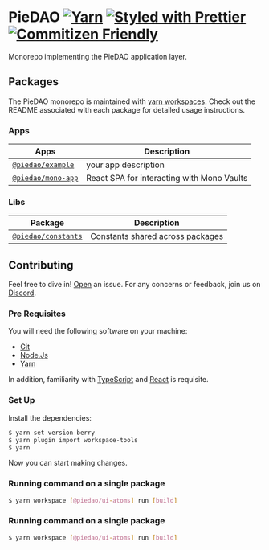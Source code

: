# PieDAO [![Yarn](https://img.shields.io/badge/maintained%20with-yarn-2d8dbb.svg)](https://yarnpkg.com/) [![Styled with Prettier](https://img.shields.io/badge/code_style-prettier-ff69b4.svg)](https://prettier.io) [![Commitizen Friendly](https://img.shields.io/badge/commitizen-friendly-brightgreen.svg)](http://commitizen.github.io/cz-cli/)

Monorepo implementing the PieDAO application layer.

## Packages

The PieDAO monorepo is maintained with [yarn workspaces](https://yarnpkg.com/features/workspaces). Check out the README associated with each package for detailed usage instructions.


### Apps

| Apps                                        | Description                                                    |
| ---------------------------------------------- | -------------------------------------------------------------- |
| [`@piedao/example`](/apps/example)             | your app description                        |
| [`@piedao/mono-app`](/apps/mono-app)             | React SPA for interacting with Mono Vaults                        |

### Libs

| Package                                  | Description                                  |
| ---------------------------------------- | -------------------------------------------- |
| [`@piedao/constants`](/packages/constants) | Constants shared across packages        |

## Contributing

Feel free to dive in! [Open](https://github.com/pie-dao/monorepo/issues/new) an issue.
For any concerns or feedback, join us on [Discord](https://discord.piedao.org).

### Pre Requisites
You will need the following software on your machine:

- [Git](https://git-scm.com/downloads)
- [Node.Js](https://nodejs.org/en/download/)
- [Yarn](https://yarnpkg.com/getting-started/install)

In addition, familiarity with [TypeScript](https://typescriptlang.org/) and [React](https://reactjs.org/) is requisite.

### Set Up

Install the dependencies:

```bash
$ yarn set version berry 
$ yarn plugin import workspace-tools
$ yarn
```
Now you can start making changes.

### Running command on a single package
```bash
$ yarn workspace [@piedao/ui-atoms] run [build]
```

### Running command on a single package
```bash
$ yarn workspace [@piedao/ui-atoms] run [build]
```